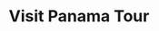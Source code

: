 ---
title: "Visit Panama Tour"
url: /urb-reparto-nuevo-panama/visit-panama-tour/
shop: agencia de viajes
---